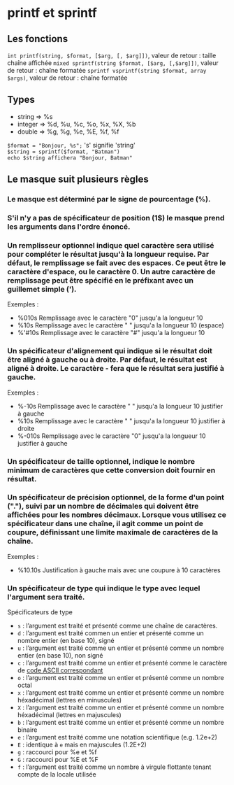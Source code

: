 # printf et sprintf

## Les fonctions

`int printf(string, $format, [$arg, [, $arg]])`, valeur de retour : taille chaîne affichée
`mixed sprintf(string $format, [$arg, [,$arg]])`, valeur de retour : chaîne formatée
`sprintf vsprintf(string $format, array $args)`, valeur de retour : chaîne formatée

## Types

- string => %s
- integer => %d, %u, %c, %o, %x, %X, %b
- double => %g, %g, %e, %E, %f, %f

`$format = "Bonjour, %s";` 's' signifie 'string'  
`$string = sprintf($format, "Batman")`  
`echo $string affichera "Bonjour, Batman"`  

## Le masque suit plusieurs règles

### Le masque est déterminé par le signe de pourcentage (%).

### S'il n'y a pas de spécificateur de position (1$) le masque prend les arguments dans l'ordre énoncé.  

### Un remplisseur optionnel indique quel caractère sera utilisé pour compléter le résultat jusqu'à la longueur requise. Par défaut, le remplissage se fait avec des espaces. Ce peut être le caractère d'espace, ou le caractère 0. Un autre caractère de remplissage peut être spécifié en le préfixant avec un guillemet simple (').  

Exemples : 
- %010s		Remplissage avec le caractère "0" jusqu'a la longueur 10  
- %10s 		Remplissage avec le caractère " " jusqu'a la longueur 10 (espace)  
- %'#10s  	Remplissage avec le caractère "#" jusqu'a la longueur 10  

### Un spécificateur d'alignement qui indique si le résultat doit être aligné à gauche ou à droite. Par défaut, le résultat est aligné à droite. Le caractère - fera que le résultat sera justifié à gauche. 

Exemples : 
- %-10s		Remplissage avec le caractère " " jusqu'a la longueur 10 justifier à gauche  
- %10s		Remplissage avec le caractère " " jusqu'a la longueur 10 justifier à droite  
- %-010s	Remplissage avec le caractère "0" jusqu'a la longueur 10 justifier à gauche  

### Un spécificateur de taille optionnel, indique le nombre minimum de caractères que cette conversion doit fournir en résultat.  

### Un spécificateur de précision optionnel, de la forme d'un point ("."), suivi par un nombre de décimales qui doivent être affichées pour les nombres décimaux. Lorsque vous utilisez ce spécificateur dans une chaîne, il agit comme un point de coupure, définissant une limite maximale de caractères de la chaîne.

Exemples : 
- %10.10s	Justification à gauche mais avec une coupure à 10 caractères  

### Un spécificateur de type qui indique le type avec lequel l'argument sera traité.  

Spécificateurs de type

- `s` : l’argument est traité et présenté comme une chaîne de caractères.
- `d` : l’argument est traité commen un entier et présenté comme un nombre entier (en base 10), signé
- `u` : l’argument est traité comme un entier et présenté comme un nombre entier (en base 10), non signé
- `c` : l’argument est traité comme un entier et présenté comme le caractère de [code ASCII correspondant](http://table-ascii.com)
- `o` : l’argument est traité comme un entier et présenté comme un nombre octal
- `x` : l’argument est traité comme un entier et présenté comme un nombre héxadécimal (lettres en minuscules)
- `X` : l’argument est traité comme un entier et présenté comme un nombre héxadécimal (lettres en majuscules)
- `b` : l’argument est traité comme un entier et présenté comme un nombre binaire
- `e` : l’argument est traité comme une notation scientifique (e.g. 1.2e+2)
- `E` : identique à `e` mais en majuscules (1.2E+2)
- `g` : raccourci pour %e et %f
- `G` : raccourci pour %E et %F
- `f` : l’argument est traité comme un nombre à virgule flottante tenant compte de la locale utilisée
